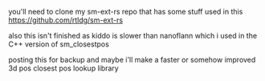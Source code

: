 you'll need to clone my sm-ext-rs repo that has some stuff used in this https://github.com/rtldg/sm-ext-rs

also this isn't finished as kiddo is slower than nanoflann which i used in the C++ version of sm_closestpos

posting this for backup and maybe i'll make a faster or somehow improved 3d pos closest pos lookup library
